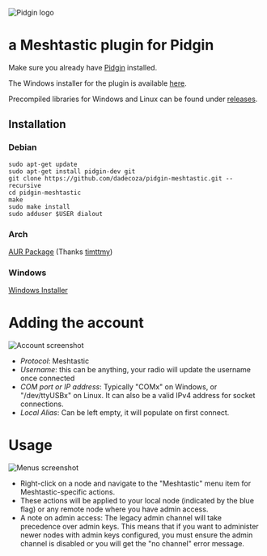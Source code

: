 ![Pidgin logo](https://raw.githubusercontent.com/dadecoza/pidgin-meshtastic/refs/heads/main/nsis/pidgin-meshtastic.ico)

# a Meshtastic plugin for Pidgin

Make sure you already have [Pidgin](https://pidgin.im/install/) installed.

The Windows installer for the plugin is available [here](https://dade.co.za/pidgin-meshtastic-setup.exe).

Precompiled libraries for Windows and Linux can be found under [releases](https://github.com/dadecoza/pidgin-meshtastic/releases).


## Installation

### Debian
```shell
sudo apt-get update
sudo apt-get install pidgin-dev git
git clone https://github.com/dadecoza/pidgin-meshtastic.git --recursive
cd pidgin-meshtastic
make
sudo make install
sudo adduser $USER dialout
 ```

### Arch
[AUR Package](https://aur.archlinux.org/packages/pidgin-meshtastic-git) (Thanks [timttmy](https://github.com/timttmy))

### Windows
[Windows Installer](pidgin-meshtastic-setup.exe)

# Adding the account
![Account screenshot](https://dade.co.za/images/account.png)
* *Protocol*: Meshtastic
* *Username*: this can be anything, your radio will update the username once connected
* *COM port or IP address*: Typically "COMx" on Windows, or "/dev/ttyUSBx" on Linux. It can also be a valid IPv4 address for socket connections.
* *Local Alias*: Can be left empty, it will populate on first connect.

# Usage
![Menus screenshot](https://dade.co.za/images/menus.png)
* Right-click on a node and navigate to the "Meshtastic" menu item for Meshtastic-specific actions.
* These actions will be applied to your local node (indicated by the blue flag) or any remote node where you have admin access.
* A note on admin access: The legacy admin channel will take precedence over admin keys. This means that if you want to administer newer nodes with admin keys configured, you must ensure the admin channel is disabled or you will get the "no channel" error message.



